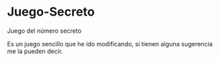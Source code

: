 # Juego-Secreto
Juego del número secreto

Es un juego sencillo que he ido modificando, si tienen alguna sugerencia me la pueden decir.
